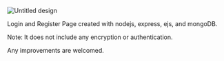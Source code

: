 ![Untitled design](https://github.com/ROZL3R/Register-Login-project-nodejs-/assets/172853676/2df92936-3c70-4146-9752-7afb0e6ed273)


Login and Register Page created with nodejs, express, ejs, and mongoDB.

Note: It does not include any encryption or authentication.

 Any improvements are welcomed.
